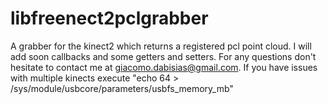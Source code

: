 libfreenect2pclgrabber
======================

A grabber for the kinect2 which returns a registered pcl point cloud. I will add soon callbacks and some getters and setters.
For any questions don't hesitate to contact me at giacomo.dabisias@gmail.com.
If you have issues with multiple kinects execute "echo 64 > /sys/module/usbcore/parameters/usbfs_memory_mb"

